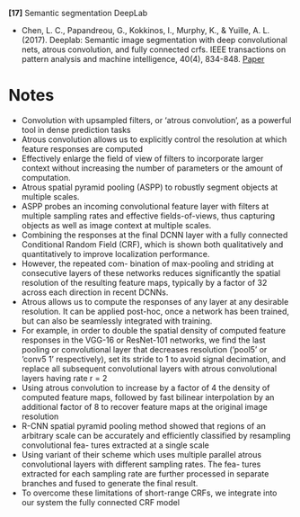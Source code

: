 **[17]** Semantic segmentation DeepLab
- Chen, L. C., Papandreou, G., Kokkinos, I., Murphy, K., & Yuille, A. L. (2017). Deeplab: Semantic image segmentation with deep convolutional nets, atrous convolution, and fully connected crfs. IEEE transactions on pattern analysis and machine intelligence, 40(4), 834-848. [Paper](https://arxiv.org/pdf/1606.00915)

# Notes
- Convolution with upsampled filters, or ‘atrous convolution’, as a powerful tool in dense prediction tasks
- Atrous convolution allows us to explicitly control the resolution at
which feature responses are computed
- Effectively enlarge the field of
view of filters to incorporate larger context without increasing the number of parameters or the amount of computation.
- Atrous spatial pyramid pooling (ASPP) to robustly segment objects at multiple scales.
- ASPP probes an incoming convolutional
feature layer with filters at multiple sampling rates and effective fields-of-views, thus capturing objects as well as image context at
multiple scales.
- Combining the responses at the final DCNN layer with a fully connected Conditional
Random Field (CRF), which is shown both qualitatively and quantitatively to improve localization performance.
-  However, the repeated com-
bination of max-pooling and striding at consecutive layers
of these networks reduces significantly the spatial resolution
of the resulting feature maps, typically by a factor of 32
across each direction in recent DCNNs.
- Atrous  allows us to compute the responses
of any layer at any desirable resolution. It can be applied
post-hoc, once a network has been trained, but can also be
seamlessly integrated with training.
- For example, in order to double the spatial density of
computed feature responses in the VGG-16 or ResNet-101
networks, we find the last pooling or convolutional layer
that decreases resolution (’pool5’ or ’conv5 1’ respectively),
set its stride to 1 to avoid signal decimation, and replace all
subsequent convolutional layers with atrous convolutional
layers having rate r = 2
- Using atrous convolution to increase by a factor of 4 the
density of computed feature maps, followed by fast bilinear
interpolation by an additional factor of 8 to recover feature
maps at the original image resolution
- R-CNN spatial pyramid pooling method showed that regions of an arbitrary scale can be accurately
and efficiently classified by resampling convolutional fea-
tures extracted at a single scale
- Using variant of their scheme which uses multiple parallel atrous
convolutional layers with different sampling rates. The fea-
tures extracted for each sampling rate are further processed
in separate branches and fused to generate the final result.
- To overcome these limitations of short-range CRFs, we
integrate into our system the fully connected CRF model
